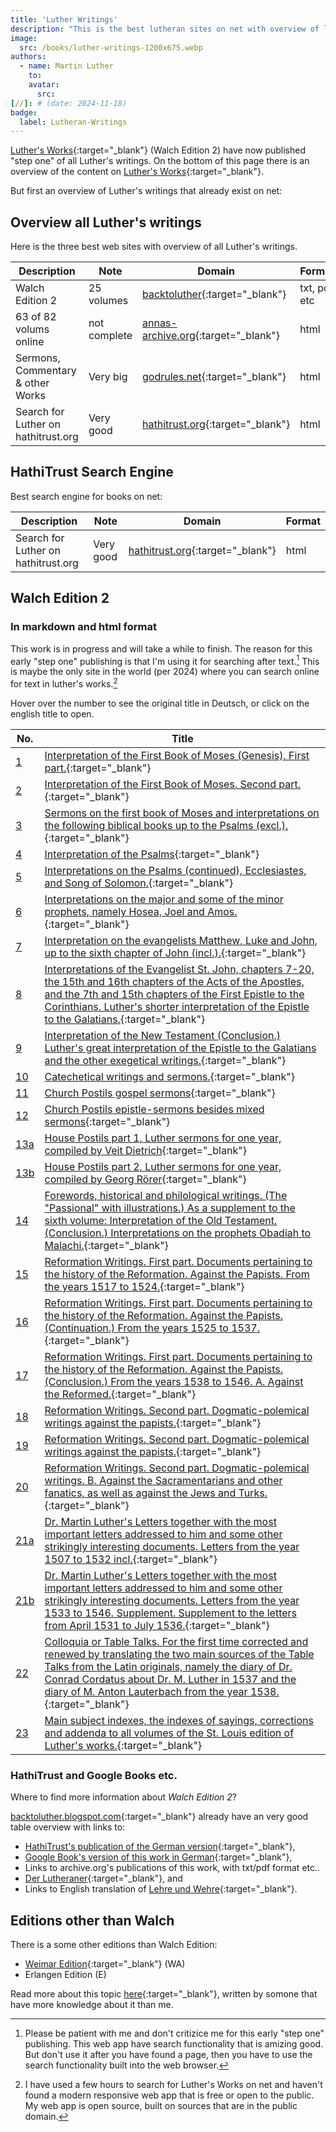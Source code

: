 ```yaml
---
title: 'Luther Writings'
description: "This is the best lutheran sites on net with overview of lutheran writings."
image:
  src: /books/luther-writings-1200x675.webp
authors: 
  - name: Martin Luther
    to: 
    avatar:
      src: 
[//]: # (date: 2024-11-18)
badge:
  label: Lutheran-Writings
---
```


[Luther's Works](https://luthers-works.vercel.app){:target="_blank"} (Walch Edition 2) have now published "step one" of all Luther's writings. On the bottom of this page there is an overview of the content on [Luther's Works](https://luthers-works.vercel.app){:target="_blank"}.

But first an overview of Luther's writings that already exist on net:

## Overview all Luther's writings
Here is the three best web sites with overview of all Luther's writings.

| Description | Note | Domain | Format |
| --- | --------- | ----------- | --- |
| Walch Edition 2 |25 volumes | [backtoluther](https://backtoluther.blogspot.com/2022/04/st-louis-edition-digitized-text-now-in.html){:target="_blank"} | txt, pdf etc |
| 63 of 82 volums online | not complete | [annas-archive.org](http://www.lutherdansk.dk/Martin%20Luther%20in%20English.htm){:target="_blank"} | html |
| Sermons, Commentary & other Works | Very big | [godrules.net](https://godrules.net/library/luther/luther.htm){:target="_blank"} | html |
| Search for Luther on hathitrust.org | Very good | [hathitrust.org](https://catalog.hathitrust.org/Search/Home?adv=1&setft=true&ft=ft&lookfor%5B%5D=Luther%2C+Martin%2C+1483-1546.&format%5B%5D=author&fqor-language%5B%5D=English){:target="_blank"} | html |

## HathiTrust Search Engine
Best search engine for books on net:

| Description | Note | Domain | Format |
| --- | --------- | ----------- | --- |
| Search for Luther on hathitrust.org | Very good | [hathitrust.org](https://catalog.hathitrust.org/Search/Home?adv=1&setft=true&ft=ft&lookfor%5B%5D=Luther%2C+Martin%2C+1483-1546.&format%5B%5D=author&fqor-language%5B%5D=English){:target="_blank"} | html |

## Walch Edition 2
### In markdown and html format
This work is in progress and will take a while to finish. The reason for this early "step one" publishing is that I'm using it for searching after text.[^1] This is maybe the only site in the world (per 2024) where you can search online for text in luther's works.[^2]

[id1]: ## "Auslegung des ersten Buches Mose. Erster Theil."
[id2]: ## "Auslegung des ersten Buches Mose. Zweiter Theil."
[id3]: ## "Predigten über das erste Buch Mosis und Auslegungen über die folgenden biblischen Bücher bis zu den Psalmen (excl.)."
[id4]: ## "Auslegung über die Psalmen"
[id5]: ## "Auslegungen über die Psalmen (Fortsetzung), den Prediger und das Hohelied Salomonis."
[id6]: ## "Auslegungen über die großen und etliche der kleinen Propheten, nämlich Hosea, Joel und Amos."
[id7]: ## "Auslegungen über die Evangelisten Matthäus, Lucas und Johannes, bis zum sechsten Capitel Johannis (incl.)."
[id8]: ## "Auslegungen über den Evangelisten St. Johannes Cap. 7—20., über das 15. und 16. Capitel der Apostelgeschichte und das 7. und 15. Capitel des ersten Briefes an die Corinther. Luthers kürzere Auslegung der Epistel an die Galater."
[id9]: ## "Auslegung des Neuen Testaments (Schluß.) Luthers große Auslegung der Epistel an die Galater und die übrigen exegetischen Schriften."
[id10]: ## "Catechetische Schriften und Predigten."
[id11]: ## "Kirchen-Postille Evangelien-Predigten"
[id12]: ## "Kirchen-Postille Epistel-Predigten neben vermischten Predigten"
[id13a]: ## "Die Hauspostille Teil 1, Lutherpredigten für ein Jahr, zusammengestellt von Veit Dietrich"
[id13b]: ## "Die Hauspostille Teil 2, Lutherpredigten für ein Jahr, zusammengestellt von Georg Rörer"
[id14]: ## "Vorreden, historische und philologische Schriften. (Das 'Passional' mit Illustrationen.) Als Supplement des sechsten Bandes: Auslegung des Alten Testaments. (Schluß.) Auslegungen über die Propheten Obadja bis Maleachi."
[id15]: ## "Reformations-Schriften. Erste Abtheilung. Zur Reformationshistorie gehörige Documente. Wider die Papisten. Aus den Jahren 1517 bis 1524."
[id16]: ## "Reformations-Schriften. Erste Abtheilung. Zur Reformationshistorie gehörige Documente. Wider die Papisten. (Fortsetzung.) Aus den Jahren 1525 bis 1537."
[id17]: ## "Reformations-Schriften. Erste Abtheilung. Zur Reformationshistorie gehörige Documente. Wider die Papisten. (Schluß.) Aus den Jahren 1538 bis 1546. A. Wider die Reformirten."
[id18]: ## "Reformations Schriften. Zweite Abtheilung. Dogmatisch-polemische Schriften. wider die Papisten."
[id19]: ## "Reformations Schriften. Zweite Abtheilung. Dogmatisch - polemische Schriften. wider die Papisten."
[id20]: ## "Reformations Schriften. Zweite Abtheilung. Dogmatisch-polemische Schriften. B. wider die Sacramentirer und andere Schwärmer, sowie auch wider die Juden und Türken."
[id21a]: ## "Dr. Martin Luthers Briefe nebst den wichtigsten Briefen, die an ihn gerichtet sind, und einigen anderen einschlagenden interessanten Schriftstücken. Briefe vom Jahre 1507 bis 1532 incl."
[id21b]: ## "Dr. Martin Luthers Briefe nebst den wichtigsten Briefen, die an ihn gerichtet sind, und einigen anderen einschlagenden interessanten Schriftstücken. Briefe vom Jahre 1533 bis 1546. Nachlese. Nachtrag zu den Briefen vom April 1531 bis zum Juli 1536."
[id22]: ## "Colloquia oder Tischreden. Zum ersten Male berichtigt und erneuert durch Uebersetzung der beiden Hauptquellen der Tischreden aus den lateinischen Originalen, nämlich des Tagebuchs des Dr. Conrad Cordatus über Dr. M. Luther 1537 und des Tagebuchs des M. Anton Lauterbach aus das Jahr 1538."
[id23]: ## "Haupt-Sachregister, Spruchregister, Berichtigungen und Nachträge zu sämmtlichen Bänden der St. Louiser Ausgabe von Luthers Werken."

Hover over the number to see the original title in Deutsch, or click on the english title to open.

| No. | Title      |
| --- | --------- |
| [1][id1] | [Interpretation of the First Book of Moses (Genesis). First part.](https://luthers-works.vercel.app/st.lb/genesis-interpretations){:target="_blank"} |
| [2][id2] | [Interpretation of the First Book of Moses. Second part.](https://luthers-works.vercel.app/st.lb/genesis-interpretations/part-2){:target="_blank"} |
| [3][id3] | [Sermons on the first book of Moses and interpretations on the following biblical books up to the Psalms (excl.).](https://luthers-works.vercel.app/st.lb/genesis-ex-job){:target="_blank"} |
| [4][id4] | [Interpretation of the Psalms](https://luthers-works.vercel.app/st.lb/psalms){:target="_blank"} |
| [5][id5] | [Interpretations on the Psalms (continued), Ecclesiastes, and Song of Solomon.](https://luthers-works.vercel.app/st.lb/psalms-solomon){:target="_blank"} |
| [6][id6] | [Interpretations on the major and some of the minor prophets, namely Hosea, Joel and Amos.](https://luthers-works.vercel.app/st.lb/prophets){:target="_blank"} |
| [7][id7] | [Interpretation on the evangelists Matthew, Luke and John, up to the sixth chapter of John (incl.).](https://luthers-works.vercel.app/st.lb/gospels){:target="_blank"} |
| [8][id8] | [Interpretations of the Evangelist St. John, chapters 7-20, the 15th and 16th chapters of the Acts of the Apostles, and the 7th and 15th chapters of the First Epistle to the Corinthians. Luther's shorter interpretation of the Epistle to the Galatians.](https://luthers-works.vercel.app/st.lb/john-acts-1cor){:target="_blank"} |
| [9][id9] | [Interpretation of the New Testament (Conclusion.) Luther's great interpretation of the Epistle to the Galatians and the other exegetical writings.](https://luthers-works.vercel.app/st.lb/new-testament){:target="_blank"} |
| [10][id10] | [Catechetical writings and sermons.](https://luthers-works.vercel.app/st.lb/catechetical-writings){:target="_blank"} |
| [11][id11] | [Church Postils gospel sermons](https://luthers-works.vercel.app/st.lb/church-postil){:target="_blank"} |
| [12][id12] | [Church Postils epistle-sermons besides mixed sermons](https://luthers-works.vercel.app/st.lb/church-postil/epistels-etc){:target="_blank"} |
| [13a][id13a] | [House Postils part 1, Luther sermons for one year, compiled by Veit Dietrich](https://luthers-works.vercel.app/st.lb/house-postil){:target="_blank"} |
| [13b][id13b] | [House Postils part 2, Luther sermons for one year, compiled by Georg Rörer](https://luthers-works.vercel.app/st.lb/house-postil/part-2){:target="_blank"} |
| [14][id14] | [Forewords, historical and philological writings. (The "Passional" with illustrations.) As a supplement to the sixth volume: Interpretation of the Old Testament. (Conclusion.) Interpretations on the prophets Obadiah to Malachi.](https://luthers-works.vercel.app/st.lb/forewords-etc){:target="_blank"} |
| [15][id15] | [Reformation Writings. First part. Documents pertaining to the history of the Reformation. Against the Papists. From the years 1517 to 1524.](https://luthers-works.vercel.app/st.lb/reformation-writings/part-1-1517-1524){:target="_blank"} |
| [16][id16] | [Reformation Writings. First part. Documents pertaining to the history of the Reformation. Against the Papists. (Continuation.) From the years 1525 to 1537.](https://luthers-works.vercel.app/st.lb/reformation-writings/part-1-1525-1537){:target="_blank"} |
| [17][id17] | [Reformation Writings. First part. Documents pertaining to the history of the Reformation. Against the Papists. (Conclusion.) From the years 1538 to 1546. A. Against the Reformed.](https://luthers-works.vercel.app/st.lb/reformation-writings/part-1-1538-1546){:target="_blank"} |
| [18][id18] | [Reformation Writings. Second part. Dogmatic-polemical writings against the papists.](https://luthers-works.vercel.app/st.lb/reformation-writings/part-2-1of3){:target="_blank"} |
| [19][id19] | [Reformation Writings. Second part. Dogmatic-polemical writings against the papists.](https://luthers-works.vercel.app/st.lb/reformation-writings/part-2-2of3){:target="_blank"} |
| [20][id20] | [Reformation Writings. Second part. Dogmatic-polemical writings. B. Against the Sacramentarians and other fanatics, as well as against the Jews and Turks.](https://luthers-works.vercel.app/st.lb/reformation-writings/part-2-3of3){:target="_blank"} |
| [21a][id21a] | [Dr. Martin Luther's Letters together with the most important letters addressed to him and some other strikingly interesting documents. Letters from the year 1507 to 1532 incl.](https://luthers-works.vercel.app/st.lb/important-letters){:target="_blank"} |
| [21b][id21b] | [Dr. Martin Luther's Letters together with the most important letters addressed to him and some other strikingly interesting documents. Letters from the year 1533 to 1546. Supplement. Supplement to the letters from April 1531 to July 1536.](https://luthers-works.vercel.app/st.lb/important-letters/1533-1546){:target="_blank"} |
| [22][id22] | [Colloquia or Table Talks. For the first time corrected and renewed by translating the two main sources of the Table Talks from the Latin originals, namely the diary of Dr. Conrad Cordatus about Dr. M. Luther in 1537 and the diary of M. Anton Lauterbach from the year 1538.](https://luthers-works.vercel.app/st.lb/table-talks){:target="_blank"} |
| [23][id23] | [Main subject indexes, the indexes of sayings, corrections and addenda to all volumes of the St. Louis edition of Luther's works.](https://luthers-works.vercel.app/st.lb/indexes){:target="_blank"} |

### HathiTrust and Google Books etc.
Where to find more information about _Walch Edition 2_?

[backtoluther.blogspot.com](https://backtoluther.blogspot.com/2013/05/st-louis-edition-of-luthers-german.html){:target="_blank"} already have an very good table overview with links to:
- [HathiTrust's publication of the German version](https://catalog.hathitrust.org/Record/011261977){:target="_blank"},
- [Google Book's version of this work in German](https://www.google.com/search?tbo=p&tbm=bks&q=intitle:Dr+intitle:Martin+intitle:Luthers+intitle:S%C3%A4mmtliche+intitle:schriften+inpublisher:Concordia&num=10&gws_rd=ssl#q=editions:YIGSJf7E28IC&tbm=bks){:target="_blank"}, 
- Links to archive.org's publications of this work, with txt/pdf format etc..
- [Der Lutheraner](https://backtoluther.blogspot.com/2017/04/dogmatik-walther-in-der-lutheraner.html){:target="_blank"}, and 
- Links to English translation of [Lehre und Wehre](https://backtoluther.blogspot.com/2013/05/lehre-und-wehre-complete-text-online.html){:target="_blank"}.

## Editions other than Walch
There is a some other editions than Walch Edition:
- [Weimar Edition](http://www.lutherdansk.dk/WA/D.%20Martin%20Luthers%20Werke,%20Weimarer%20Ausgabe%20-%20WA.htm#ab3){:target="_blank"} (WA)
- Erlangen Edition (E)

Read more about this topic [here](https://beggarsallreformation.blogspot.com/2009/09/cracking-code-editions-of-luthers-works.html){:target="_blank"}, written by somone that have more knowledge about it than me.

[^1]: Please be patient with me and don't critizice me for this early "step one" publishing. This web app have search functionality that is amizing good. But don't use it after you have found a page, then you have to use the search functionality built into the web browser.
[^2]: I have used a few hours to search for Luther's Works on net and haven't found a modern responsive web app that is free or open to the public. My web app is open source, built on sources that are in the public domain.